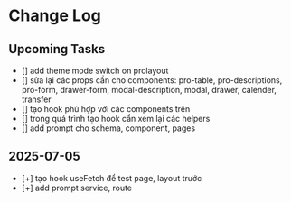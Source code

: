 # Change Log

## Upcoming Tasks

- [] add theme mode switch on prolayout
- [] sửa lại các props cần cho components: pro-table, pro-descriptions, pro-form, drawer-form, modal-description, modal, drawer, calender, transfer
- [] tạo hook phù hợp với các components trên
- [] trong quá trình tạo hook cần xem lại các helpers
- [] add prompt cho schema, component, pages

## 2025-07-05

- [+] tạo hook useFetch để test page, layout trước
- [+] add prompt service, route
